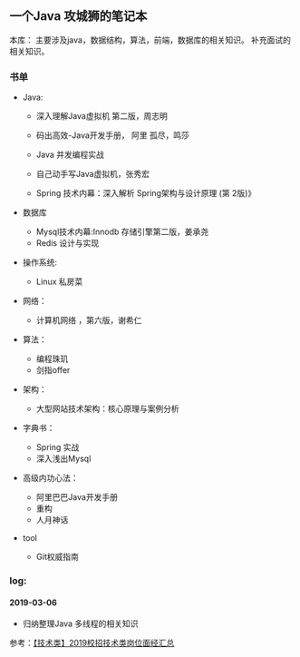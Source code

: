 
一个Java 攻城狮的笔记本
----



本库：
主要涉及java，数据结构，算法，前端，数据库的相关知识。
补充面试的相关知识。




### 书单




+ Java:
    + 深入理解Java虚拟机 第二版，周志明
    + 码出高效-Java开发手册， 阿里 孤尽，鸣莎
    + Java 并发编程实战
    + 自己动手写Java虚拟机，张秀宏

    + Spring 技术内幕：深入解析 Spring架构与设计原理 (第 2版)》

+ 数据库
    + Mysql技术内幕:Innodb 存储引擎第二版，姜承尧
    + Redis 设计与实现
+ 操作系统:
    + Linux 私房菜

+ 网络：
    + 计算机网络 ，第六版，谢希仁

+ 算法：
    + 编程珠玑
    + 剑指offer
+ 架构：
    + 大型网站技术架构：核心原理与案例分析

+ 字典书：
    + Spring 实战
    + 深入浅出Mysql
+ 高级内功心法：
    + 阿里巴巴Java开发手册
    + 重构
    + 人月神话
+ tool 
    + Git权威指南

### log:


#### 2019-03-06

+ 归纳整理Java 多线程的相关知识




参考：[【技术类】2019校招技术类岗位面经汇总](https://www.nowcoder.com/discuss/146655)



